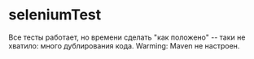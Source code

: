 # seleniumTest
Все тесты работает, но времени сделать "как положено" -- таки не хватило: много дублирования кода.
Warming: Maven не настроен.
